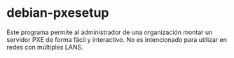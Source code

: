 # debian-pxesetup
Este programa permite al administrador de una organización montar un servidor PXE de forma fácil y interactivo. No es intencionado para utilizar en redes con múltiples LANS.
